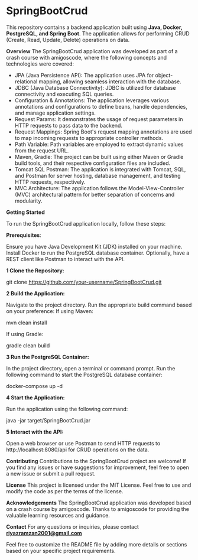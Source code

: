 # SpringBootCrud
This repository contains a backend application built using **Java, Docker, PostgreSQL, and Spring Boot**. The application allows for performing CRUD (Create, Read, Update, Delete) operations on data.

**Overview**
The SpringBootCrud application was developed as part of a crash course with amigoscode, where the following concepts and technologies were covered:

- JPA (Java Persistence API): The application uses JPA for object-relational mapping, allowing seamless interaction with the database.
- JDBC (Java Database Connectivity): JDBC is utilized for database connectivity and executing SQL queries.
- Configuration & Annotations: The application leverages various annotations and configurations to define beans, handle dependencies, and manage application settings.
- Request Params: It demonstrates the usage of request parameters in HTTP requests to pass data to the backend.
- Request Mappings: Spring Boot's request mapping annotations are used to map incoming requests to appropriate controller methods.
- Path Variable: Path variables are employed to extract dynamic values from the request URL.
- Maven, Gradle: The project can be built using either Maven or Gradle build tools, and their respective configuration files are included.
- Tomcat SQL Postman: The application is integrated with Tomcat, SQL, and Postman for server hosting, database management, and testing HTTP requests, respectively.
- MVC Architecture: The application follows the Model-View-Controller (MVC) architectural pattern for better separation of concerns and modularity.


**Getting Started**

To run the SpringBootCrud application locally, follow these steps:

**Prerequisites**:

Ensure you have Java Development Kit (JDK) installed on your machine.
Install Docker to run the PostgreSQL database container.
Optionally, have a REST client like Postman to interact with the API.

**1 Clone the Repository:**

git clone https://github.com/your-username/SpringBootCrud.git


**2 Build the Application:**

Navigate to the project directory.
Run the appropriate build command based on your preference:
If using Maven:

mvn clean install

If using Gradle:

gradle clean build

**3 Run the PostgreSQL Container:**

In the project directory, open a terminal or command prompt.
Run the following command to start the PostgreSQL database container:

docker-compose up -d


**4 Start the Application:**

Run the application using the following command:

java -jar target/SpringBootCrud.jar


**5 Interact with the API:**

Open a web browser or use Postman to send HTTP requests to http://localhost:8080/api for CRUD operations on the data.

**Contributing**
Contributions to the SpringBootCrud project are welcome! If you find any issues or have suggestions for improvement, feel free to open a new issue or submit a pull request.

**License**
This project is licensed under the MIT License. Feel free to use and modify the code as per the terms of the license.

**Acknowledgements**
The SpringBootCrud application was developed based on a crash course by amigoscode. Thanks to amigoscode for providing the valuable learning resources and guidance.

**Contact**
For any questions or inquiries, please contact **riyazramzan2001@gmail.com**

Feel free to customize the README file by adding more details or sections based on your specific project requirements.





